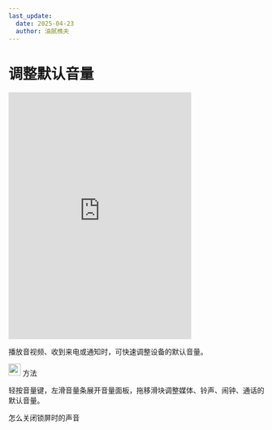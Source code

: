 ```yaml
---
last_update:
  date: 2025-04-23
  author: 油腻樵夫
---
```


# 调整默认音量

<iframe src="https://tips-p01-drcn.dbankcdn.cn/MODEL/EMUI/C00B030/resource/card/202410131vcl7z/zh-cn/image/video/20005711_f001_SetDefaultVolume.mp4#toolbar=0" scrolling="no" border="0" frameborder="no" framespacing="0" allowfullscreen="true" width="360" height="486"> </iframe>


播放音视频、收到来电或通知时，可快速调整设备的默认音量。

<img src="https://tips-p01-drcn.dbankcdn.cn/MODEL/EMUI/C00B030/resource/card/202503041becsx/zh-cn/image/common/buttons/fig_method.png" width="24" height="24"/> 方法

轻按音量键，左滑音量条展开音量面板，拖移滑块调整媒体、铃声、闹钟、通话的默认音量。

怎么关闭锁屏时的声音

